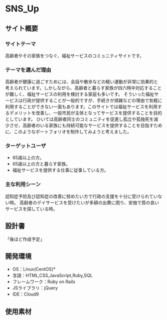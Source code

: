 # SNS_Up
## サイト概要
### サイトテーマ
高齢者やその家族をつなぐ、福祉サービスのコミュニティサイトです。
​
### テーマを選んだ理由
高齢者が健康に過ごすためには、会話や散歩などの軽い運動が非常に効果的と考えられています。しかしながら、高齢者と暮らす家族が四六時中対応することが難しく、福祉サービスの利用を検討する家庭も多いです。
そういった福祉サービスは行政が提供することが一般的ですが、手続きが煩雑などの理由で気軽に利用することができない一面もあります。このサイトでは福祉サービスを利用するデメリットを改善し、一般市民が主体となってサービスを提供することを目的としています。
ひいては高齢者同士のコミュニティを促進し孤立や孤独死を減少させ、高齢者のいる家族にも持続可能なサービスを提供することを目指すために、このようなポートフォリオを制作してみようと考えました。
​
### ターゲットユーザ
- 65歳以上の方。
- 65歳以上の方と暮らす家族。
- 福祉サービスを提供する仕事に従事している方。
​
### 主な利用シーン
認知症予防及び認知症の改善に努めたい方で行政の支援を十分に受けられていない時。
高齢者のデイサービスを受けたいが多額の出費に困り、安価で質の良いサービスを探している時。
​
## 設計書
「後ほど作成予定」
​
## 開発環境
- OS：Linux(CentOS)*
- 言語：HTML,CSS,JavaScript,Ruby,SQL
- フレームワーク：Ruby on Rails
- JSライブラリ：jQuery
- IDE：Cloud9
​
## 使用素材
<!-- - 外部サービスの画像素材・音声素材を使用した場合は、必ずサービス名とURLを明記してください。 -->
<!-- - アプリケーションの実装に使用したgem/bootstrapのリファレンスなどの記載は不要です。 -->
<!-- - 使用しない場合は、使用素材の項目をREADMEから削除してください。 -->
<!-- - 架空の団体・題材を前提にポートフォリオを制作する場合、下記のテンプレートを当項目内に記載しましょう。 -->
<!-- 【テンプレート】 -->
<!-- 著作権を考慮し、架空のデータを扱う予定です。 -->
<!-- なお今後、実在するデータを利用する際には、事前に著作権保持者と契約を結んだ上で利用します。 -->